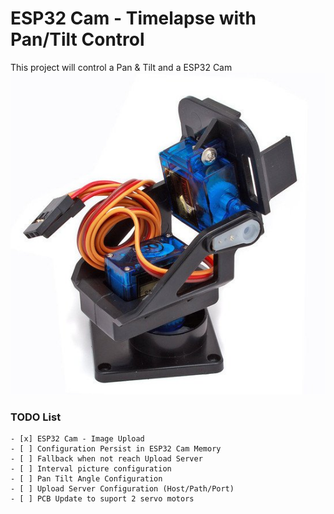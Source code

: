 ﻿# ESP32 Cam - Timelapse with Pan/Tilt Control
This project will control a Pan & Tilt and a ESP32 Cam
![Servo 9G Pan Tilt](https://github.com/kadu/esp32cam-timelapse/blob/main/doc/images/pantilt.jpg?raw=true)

### TODO List
```
- [x] ESP32 Cam - Image Upload
- [ ] Configuration Persist in ESP32 Cam Memory
- [ ] Fallback when not reach Upload Server
- [ ] Interval picture configuration
- [ ] Pan Tilt Angle Configuration
- [ ] Upload Server Configuration (Host/Path/Port)
- [ ] PCB Update to suport 2 servo motors
```
